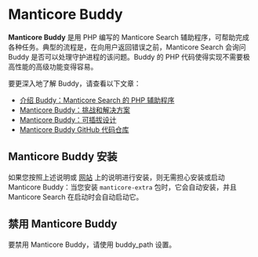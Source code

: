# Manticore Buddy

**Manticore Buddy** 是用 PHP 编写的 Manticore Search 辅助程序，可帮助完成各种任务。典型的流程是，在向用户返回错误之前，Manticore Search 会询问 Buddy 是否可以处理守护进程的该问题。Buddy 的 PHP 代码使得实现不需要极高性能的高级功能变得容易。

要更深入地了解 Buddy，请查看以下文章：
- [介绍 Buddy：Manticore Search 的 PHP 辅助程序](https://manticoresearch.com/blog/manticoresearch-buddy-intro/)
- [Manticore Buddy：挑战和解决方案](https://manticoresearch.com/blog/manticoresearch-buddy-challenges-and-solutions/)
- [Manticore Buddy：可插拔设计](https://manticoresearch.com/blog/manticoresearch-buddy-pluggable-design/)
- [Manticore Buddy GitHub 代码仓库](https://github.com/manticoresoftware/manticoresearch-buddy)

## Manticore Buddy 安装

如果您按照上述说明或 [网站](https://manticoresearch.com/install) 上的说明进行安装，则无需担心安装或启动 Manticore Buddy：当您安装 `manticore-extra` 包时，它会自动安装，并且 Manticore Search 在启动时会自动启动它。

## 禁用 Manticore Buddy

要禁用 Manticore Buddy，请使用 buddy_path 设置。
